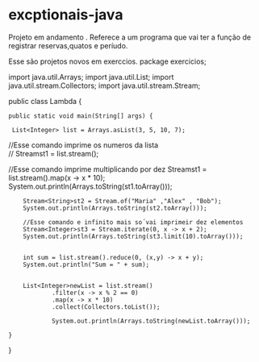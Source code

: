 # excptionais-java
Projeto em andamento .
Referece a um programa que vai ter a função 
de registrar reservas,quatos e períudo.



Esse são projetos novos em exerccios.
package exercicios;

import java.util.Arrays;
import java.util.List;
import java.util.stream.Collectors;
import java.util.stream.Stream;

public class Lambda {

	public static void main(String[] args) {
		
	 List<Integer> list = Arrays.asList(3, 5, 10, 7);
	 
	 
//Esse comando imprime  os numeros da lista	 
	    // Stream<Integer>st1 = list.stream();
	 
//Esse comando imprime multiplicando por dez
	     Stream<Integer>st1 = list.stream().map(x -> x * 10);
	    System.out.println(Arrays.toString(st1.toArray()));
	    
	    
	    Stream<String>st2 = Stream.of("Maria" ,"Alex" , "Bob");
	    System.out.println(Arrays.toString(st2.toArray()));
	
	    //Esse comando e infinito mais so´vai imprimeir dez elementos
	    Stream<Integer>st3 = Stream.iterate(0, x -> x + 2);
	    System.out.println(Arrays.toString(st3.limit(10).toArray()));
	
	
	    int sum = list.stream().reduce(0, (x,y) -> x + y);
	    System.out.println("Sum = " + sum);
	    
	    
	    List<Integer>newList = list.stream()
	    		.filter(x -> x % 2 == 0)
	    	    .map(x -> x * 10)
	    	    .collect(Collectors.toList());
	    	    
	    		System.out.println(Arrays.toString(newList.toArray()));
	    		
	}
}
		
		
		
		
		
